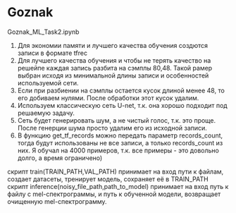 # Goznak

Goznak_ML_Task2.ipynb
1. Для экономии памяти и лучшего качества обучения создются записи в формате tfrec
2. Для лучшего качества обучения и чтобы не терять качество на решейпе каждая запись разбита на сэмплы 80,48. Такой рамер выбран исходя из минимальной длины записи и особенностей используемой сети.
3. Если при разбиении на сэмплы остается кусок длиной менее 48, то его добиваем нулями. После обработки этот кусок удалим.
4. Используем классическую сеть U-net, т.к. она хорошо подходит под решаемую задачу.
5. Сеть будет генерировать шум, а не чистый голос, т.к. это проще. После генерции шума просто удалим его из исходной записи.
6. В функцию get_tf_records можно передать параметр records_count, тогда будут использованы не все записи, а только records_count из них. Я обучал на 4000 примеров, т.к. все примеры - это довольно долго, а время ограничено)

скрипт train(TRAIN_PATH,VAL_PATH) принимает на вход пути к файлам, создает датасеты, тренирует модель, сохраняет её в TRAIN_PATH
скрипт inference(noisy_file_path,path_to_model) принимает на вход путь к файлу с mel-спектрограммы, и путь к обученной модели, возвращает очищенную mel-спектрограмму.
